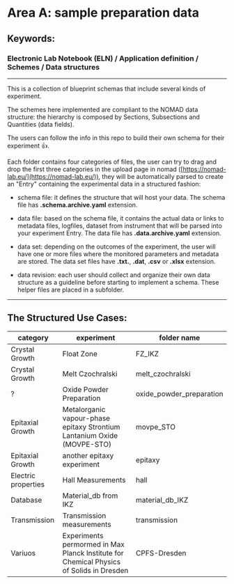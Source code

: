 # Area A: sample preparation data

## Keywords: 
### Electronic Lab Notebook (ELN) / Application definition / Schemes / Data structures  

- - - -

This is a collection of blueprint schemas that include several kinds of experiment. 

The schemes here implemented are compliant to the NOMAD data structure: the hierarchy is composed by Sections, Subsections and Quantities (data fields).

The users can follow the info in this repo to build their own schema for their experiment :thumbsup:.

Each folder contains four categories of files, the user can try to drag and drop the first three categories in the upload page in nomad ([https://nomad-lab.eu/](https://nomad-lab.eu/)), they will be automatically parsed to create an "Entry" containing the experimental data in a structured fashion:

* schema file: it defines the structure that will host your data.
  The schema file has **.schema.archive.yaml** extension.

* data file: based on the schema file, it contains the actual data or links to metadata files, logfiles, dataset from instrument that will be parsed into your experiment Entry. The data file has **.data.archive.yaml** extension.

* data set: depending on the outcomes of the experiment, the user will have one or more files where the monitored parameters and metadata are stored. The data set files have **.txt.**, **.dat**, **.csv** or **.xlsx** extension.

* data revision: each user should collect and organize their own data structure as a guideline before starting to implement a schema. These helper files are placed in a subfolder.

- - - -
## The Structured Use Cases:

category | experiment | folder name
-|-|-|
Crystal Growth | Float Zone| FZ_IKZ
Crystal Growth | Melt Czochralski | melt_czochralski
 ? | Oxide Powder Preparation | oxide_powder_preparation
Epitaxial Growth | Metalorganic vapour-phase epitaxy Strontium Lantanium Oxide (MOVPE-STO) | movpe_STO
Epitaxial Growth | another epitaxy experiment | epitaxy
Electric properties | Hall Measurements | hall
Database | Material_db from IKZ | material_db_IKZ
Transmission | Transmission measurements | transmission
Variuos | Experiments permormed in Max Planck Institute for Chemical Physics of Solids in Dresden | CPFS-Dresden